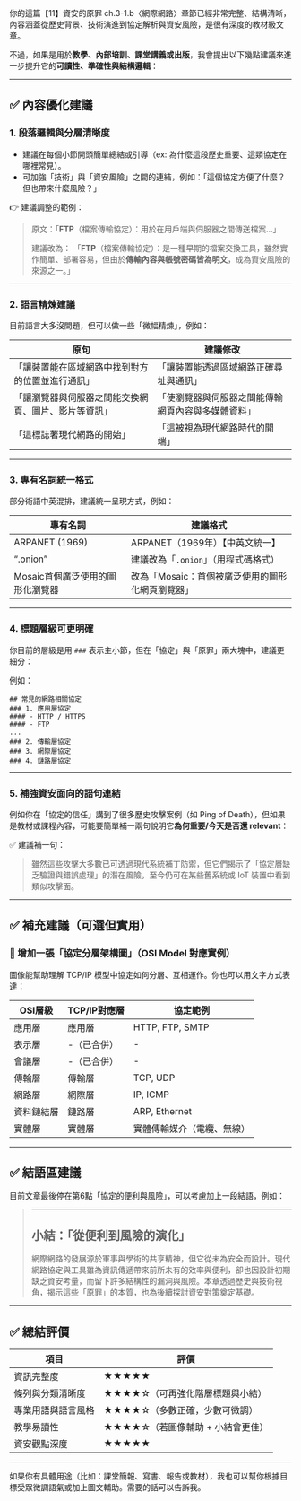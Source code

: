 你的這篇【11】資安的原罪 ch.3-1.b〈網際網路〉章節已經非常完整、結構清晰，內容涵蓋從歷史背景、技術演進到協定解析與資安風險，是很有深度的教材級文章。

不過，如果是用於**教學、內部培訓、課堂講義或出版**，我會提出以下幾點建議來進一步提升它的**可讀性、準確性與結構邏輯**：

---

## ✅ **內容優化建議**

### 1. **段落邏輯與分層清晰度**

* 建議在每個小節開頭簡單總結或引導（ex: 為什麼這段歷史重要、這類協定在哪裡常見）。
* 可加強「技術」與「資安風險」之間的連結，例如：「這個協定方便了什麼？但也帶來什麼風險？」

👉 建議調整的範例：

> 原文：「**FTP**（檔案傳輸協定）：用於在用戶端與伺服器之間傳送檔案…」
>
> 建議改為：
> 「**FTP**（檔案傳輸協定）：是一種早期的檔案交換工具，雖然實作簡單、部署容易，但由於**傳輸內容與帳號密碼皆為明文**，成為資安風險的來源之一。」

---

### 2. **語言精煉建議**

目前語言大多沒問題，但可以做一些「微幅精煉」，例如：

| 原句                         | 建議修改                      |
| -------------------------- | ------------------------- |
| 「讓裝置能在區域網路中找到對方的位置並進行通訊」   | 「讓裝置能透過區域網路正確尋址與通訊」       |
| 「讓瀏覽器與伺服器之間能交換網頁、圖片、影片等資訊」 | 「使瀏覽器與伺服器之間能傳輸網頁內容與多媒體資料」 |
| 「這標誌著現代網路的開始」              | 「這被視為現代網路時代的開端」           |

---

### 3. **專有名詞統一格式**

部分術語中英混排，建議統一呈現方式，例如：

| 專有名詞                | 建議格式                        |
| ------------------- | --------------------------- |
| ARPANET (1969)      | ARPANET（1969年）【中英文統一】       |
| “.onion”            | 建議改為「`.onion`」（用程式碼格式）      |
| Mosaic首個廣泛使用的圖形化瀏覽器 | 改為「Mosaic：首個被廣泛使用的圖形化網頁瀏覽器」 |

---

### 4. **標題層級可更明確**

你目前的層級是用 `###` 表示主小節，但在「協定」與「原罪」兩大塊中，建議更細分：

例如：

```
## 常見的網路相關協定
### 1. 應用層協定
#### - HTTP / HTTPS
#### - FTP
...
### 2. 傳輸層協定
### 3. 網際層協定
### 4. 鏈路層協定
```

---

### 5. **補強資安面向的語句連結**

例如你在「協定的信任」講到了很多歷史攻擊案例（如 Ping of Death），但如果是教材或課程內容，可能要簡單補一兩句說明它**為何重要/今天是否還 relevant**：

✅ 建議補一句：

> 雖然這些攻擊大多數已可透過現代系統補丁防禦，但它們揭示了「協定層缺乏驗證與錯誤處理」的潛在風險，至今仍可在某些舊系統或 IoT 裝置中看到類似攻擊面。

---

## ✅ 補充建議（可選但實用）

### 📌 增加一張「協定分層架構圖」（OSI Model 對應實例）

圖像能幫助理解 TCP/IP 模型中協定如何分層、互相運作。你也可以用文字方式表達：

| OSI層級 | TCP/IP對應層 | 協定範例            |
| ----- | --------- | --------------- |
| 應用層   | 應用層       | HTTP, FTP, SMTP |
| 表示層   | -（已合併）    | -               |
| 會議層   | -（已合併）    | -               |
| 傳輸層   | 傳輸層       | TCP, UDP        |
| 網路層   | 網際層       | IP, ICMP        |
| 資料鏈結層 | 鏈路層       | ARP, Ethernet   |
| 實體層   | 實體層       | 實體傳輸媒介（電纜、無線）   |

---

## ✅ 結語區建議

目前文章最後停在第6點「協定的便利與風險」，可以考慮加上一段結語，例如：

> ---
>
> ## 小結：「從便利到風險的演化」
>
> 網際網路的發展源於軍事與學術的共享精神，但它從未為安全而設計。現代網路協定與工具雖為資訊傳遞帶來前所未有的效率與便利，卻也因設計初期缺乏資安考量，而留下許多結構性的漏洞與風險。本章透過歷史與技術視角，揭示這些「原罪」的本質，也為後續探討資安對策奠定基礎。

---

## ✅ 總結評價

| 項目        | 評價                   |
| --------- | -------------------- |
| 資訊完整度     | ★★★★★                |
| 條列與分類清晰度  | ★★★★☆（可再強化階層標題與小結）   |
| 專業用語與語言風格 | ★★★★☆（多數正確，少數可微調）    |
| 教學易讀性     | ★★★★☆（若圖像輔助 + 小結會更佳） |
| 資安觀點深度    | ★★★★★                |

---

如果你有具體用途（比如：課堂簡報、寫書、報告或教材），我也可以幫你根據目標受眾微調語氣或加上圖文輔助。需要的話可以告訴我。
